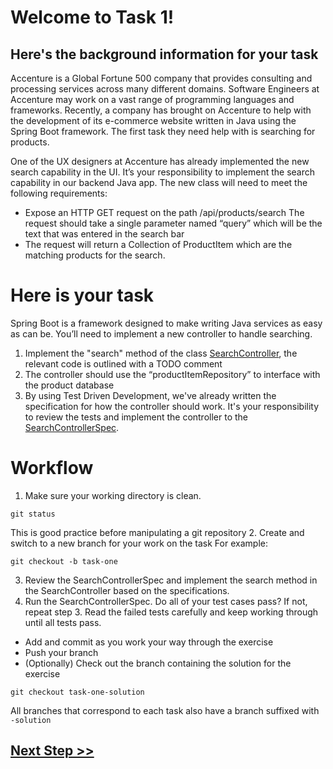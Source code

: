 # Welcome to Task 1!
## Here's the background information for your task

Accenture is a Global Fortune 500 company that provides consulting and processing services across many different domains. Software Engineers at Accenture may work on a vast range of programming languages and frameworks. Recently, a company has brought on Accenture to help with the development of its e-commerce website written in Java using the Spring Boot framework. The first task they need help with is searching for products.

One of the UX designers at Accenture has already implemented the new search capability in the UI. It’s your responsibility to implement the search capability in our backend Java app. The new class will need to meet the following requirements:

- Expose an HTTP GET request on the path /api/products/search
The request should take a single parameter named “query” which will be the text that was entered in the search bar
- The request will return a Collection of ProductItem which are the matching products for the search.

# Here is your task
Spring Boot is a framework designed to make writing Java services as easy as can be. You’ll need to implement a new controller to handle searching.

1. Implement the "search" method of the class [SearchController](../mock_company_application_codebase/src/main/java/com/mockcompany/webapp/controller/SearchController.java), the relevant code is outlined with a TODO comment
2. The controller should use the “productItemRepository” to interface with the product database
3. By using Test Driven Development, we've already written the specification for how the controller should work. It's your responsibility to review the tests and implement the controller to the [SearchControllerSpec](../mock_company_application_codebase/src/test/groovy/com/mockcompany/webapp/controller/SearchControllerSpec.groovy).

# Workflow
1. Make sure your working directory is clean.  
```
git status
```
This is good practice before manipulating a git repository
2. Create and switch to a new branch for your work on the task
For example:
```
git checkout -b task-one
```
3. Review the SearchControllerSpec and implement the search method in the SearchController based on the specifications.
4. Run the SearchControllerSpec. Do all of your test cases pass? If not, repeat step 3. Read the failed tests carefully and keep working through until all tests pass.
- Add and commit as you work your way through the exercise
- Push your branch
- (Optionally) Check out the branch containing the solution for the exercise
```
git checkout task-one-solution
```
All branches that correspond to each task also have a branch suffixed with `-solution`

## [Next Step >>](./2.task-two.md)